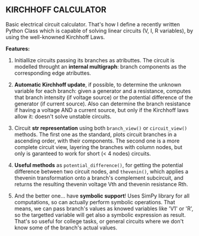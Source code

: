 ## KIRCHHOFF CALCULATOR

Basic electrical circuit calculator. That's how I define a recently written Python Class which is capable of solving linear circuits (V, I, R variables), by using the well-knowned Kirchhoff Laws.

**Features:**

1. Initiallize circuits passing its branches as atributtes. The circuit is modelled throught an **internal multigraph**: branch components as the corresponding edge atributtes.

2. **Automatic Kirchhoff update**, if possible, to determine the unknown variable for each branch: given a generator and a resistance, computes that branch intensity (if voltage source) or the potential difference of the generator (if current source). Also can determine the branch resistance if having a voltage AND a current source, but only if the Kirchhoff laws allow it: doesn't solve unstable circuits. 

3. Circuit **str representation** using both `branch_view()` or `circuit_view()` methods. The first one as the standard, plots circuit branches in a ascending order, with their components. The second one is a more complete circuit view, layering the branches with column nodes, but only is garanteed to work for short (< 4 nodes) circuits. 

4. **Useful methods** as `potential_difference()`, for getting the potential difference between two circuit nodes, and `thevenin()`, which applies a thevenin transformation onto a branch's complement subcircuit, and returns the resulting thevenin voltage Vth and thevenin resistance Rth.

5. And the better one... have **symbolic support**! Uses SimPy library for all computations, so can actually perform symbolic operations. That means, we can pass branch's values as knowed variables like 'V1' or 'R', so the targetted variable will get also a symbolic expression as result. That's so useful for college tasks, or general circuits where we don't know some of the branch's actual values.
